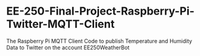 # EE-250-Final-Project-Raspberry-Pi-Twitter-MQTT-Client
The Raspberry Pi MQTT Client Code to publish Temperature and Humidity Data to Twitter on the account EE250WeatherBot
